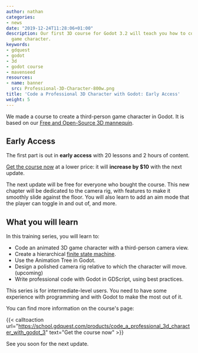 ```yaml
---
author: nathan
categories:
- news
date: "2019-12-24T11:28:06+01:00"
description: Our first 3D course for Godot 3.2 will teach you how to code a professional
  game character.
keywords:
- gdquest
- godot
- 3d
- godot course
- mavenseed
resources:
- name: banner
  src: Professional-3D-Character-800w.png
title: 'Code a Professional 3D Character with Godot: Early Access'
weight: 5
---
```


We made a course to create a third-person game character in Godot. It is based on our [Free and Open-Source 3D mannequin](//github.com/GDQuest/godot-3d-mannequin).

## Early Access ##

The first part is out in **early access** with 20 lessons and 2 hours of content. 

[Get the course now](https://school.gdquest.com/products/code_a_professional_3d_character_with_godot_3) at a lower price: it will **increase by $10** with the next update.

The next update will be free for everyone who bought the course. This new chapter will be dedicated to the camera rig, with features to make it smoothly slide against the floor. You will also learn to add an aim mode that the player can toggle in and out of, and more.

## What you will learn ##

In this training series, you will learn to:

- Code an animated 3D game character with a third-person camera view.
- Create a hierarchical [finite state machine](//gameprogrammingpatterns.com/state.html).
- Use the Animation Tree in Godot.
- Design a polished camera rig relative to which the character will move. (upcoming)
- Write professional code with Godot in GDScript, using best practices.

This series is for intermediate-level users. You need to have some experience with programming and with Godot to make the most out of it.

You can find more information on the course's page:

{{< calltoaction url="https://school.gdquest.com/products/code_a_professional_3d_character_with_godot_3" text="Get the course now" >}}

See you soon for the next update.
